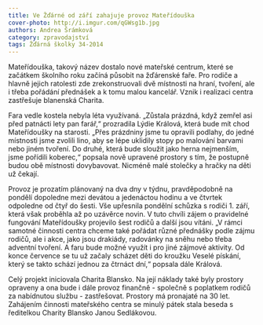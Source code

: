 ```yaml
---
title: Ve Žďárné od září zahajuje provoz Mateřídouška
cover-photo: http://i.imgur.com/qGWsg1b.jpg
authors: Andrea Šrámková
category: zpravodajství
tags: Žďárná školky 34-2014 
---
```


Mateřídouška, takový název dostalo nové mateřské centrum, které se začátkem školního roku začíná působit na žďárenské faře. Pro rodiče a hlavně jejich ratolesti zde zrekonstruovali dvě místnosti na hraní, tvoření, ale i třeba pořádání přednášek a k tomu malou kancelář. Vznik i realizaci centra zastřešuje blanenská Charita.

Fara vedle kostela nebyla léta využívaná. „Zůstala prázdná, když zemřel asi před patnácti lety pan farář,“ prozradila Lýdie Králová, která bude mít chod Mateřídoušky na starosti. „Přes prázdniny jsme tu opravili podlahy, do jedné místnosti jsme zvolili lino, aby se lépe uklidily stopy po malování barvami nebo jiném tvoření. Do druhé, která bude sloužit jako herna nejmenším, jsme pořídili koberec,“ popsala nově upravené prostory s tím, že postupně budou obě místnosti dovybavovat. Nicméně malé stolečky a hračky na děti už čekají. 

Provoz je prozatím plánovaný na dva dny v týdnu, pravděpodobně na pondělí dopoledne mezi devátou a jedenáctou hodinu a ve čtvrtek odpoledne od čtyř do šesti. Vše upřesnila pondělní schůzka s rodiči 1. září, která však proběhla až po uzávěrce novin. V tuto chvíli zájem o pravidelné fungování Mateřídoušky projevilo šest rodičů a další jsou vítáni. „V rámci samotné činnosti centra chceme také pořádat různé přednášky podle zájmu rodičů, ale i akce, jako jsou drakiády, radovánky na sněhu nebo třeba adventní tvoření. A faru bude možné využít i pro jiné zájmové aktivity. Od konce července se tu už začaly scházet děti do kroužku Veselé pískání, který se takto schází jednou za čtrnáct dní,“ popsala dále Králová.

Celý projekt iniciovala Charita Blansko. Na její náklady také byly prostory opraveny a ona bude i dále provoz finančně - společně s poplatkem rodičů za nabídnutou službu - zastřešovat. Prostory má pronajaté na 30 let. Zahájením činnosti mateřského centra se minulý pátek stala beseda s ředitelkou Charity Blansko Janou Sedlákovou.